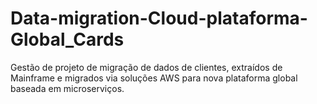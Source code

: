 # Data-migration-Cloud-plataforma-Global_Cards
Gestão de projeto de migração de dados de clientes, extraídos de Mainframe e migrados via soluções AWS para nova plataforma global baseada em microserviços.
